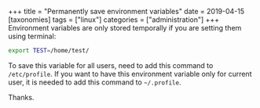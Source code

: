 +++
title = "Permanently save environment variables"
date = 2019-04-15
[taxonomies]
tags = ["linux"]
categories = ["administration"]
+++
Environment variables are only stored temporally if you are setting them using terminal:
<!-- more -->
```bash
export TEST=/home/test/
```
<!-- more -->
To save this variable for all users, need to add this command to `/etc/profile`. If you want to have this environment variable only for current user, it is needed to add this command to `~/.profile`.

Thanks.